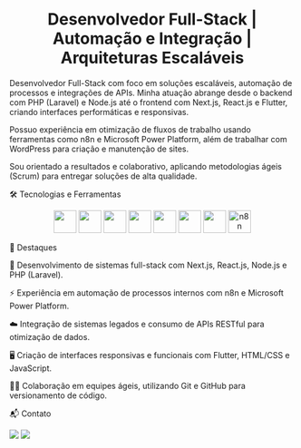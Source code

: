 <h1 align="center"> Desenvolvedor Full-Stack | Automação e Integração | Arquiteturas Escaláveis </h1>
Desenvolvedor Full-Stack com foco em soluções escaláveis, automação de processos e integrações de APIs.
Minha atuação abrange desde o backend com PHP (Laravel) e Node.js até o frontend com Next.js, React.js e Flutter, criando interfaces performáticas e responsivas.

Possuo experiência em otimização de fluxos de trabalho usando ferramentas como n8n e Microsoft Power Platform, além de trabalhar com WordPress para criação e manutenção de sites.

Sou orientado a resultados e colaborativo, aplicando metodologias ágeis (Scrum) para entregar soluções de alta qualidade.

🛠️ Tecnologias e Ferramentas
<p align="center">
  <img src="https://cdn.jsdelivr.net/gh/devicons/devicon/icons/nextjs/nextjs-original.svg" width="40" height="40"/>
  <img src="https://cdn.jsdelivr.net/gh/devicons/devicon/icons/react/react-original.svg" width="40" height="40"/>
  <img src="https://cdn.jsdelivr.net/gh/devicons/devicon/icons/typescript/typescript-original.svg" width="40" height="40"/>
  <img src="https://cdn.jsdelivr.net/gh/devicons/devicon/icons/flutter/flutter-original.svg" width="40" height="40"/>
  <img src="https://cdn.jsdelivr.net/gh/devicons/devicon/icons/nodejs/nodejs-original.svg" width="40" height="40"/>
  <img src="https://cdn.jsdelivr.net/gh/devicons/devicon/icons/php/php-original.svg" width="40" height="40"/>
  <img src="https://cdn.jsdelivr.net/gh/devicons/devicon/icons/wordpress/wordpress-plain.svg" width="40" height="40"/>
  <img src="https://avatars.githubusercontent.com/u/45487711?s=200&v=4" width="40" height="40" alt="n8n"/>
</p>
🚀 Destaques

🔧 Desenvolvimento de sistemas full-stack com Next.js, React.js, Node.js e PHP (Laravel).

⚡ Experiência em automação de processos internos com n8n e Microsoft Power Platform.

☁️ Integração de sistemas legados e consumo de APIs RESTful para otimização de dados.

🖥️ Criação de interfaces responsivas e funcionais com Flutter, HTML/CSS e JavaScript.

👨‍💻 Colaboração em equipes ágeis, utilizando Git e GitHub para versionamento de código.

📬 Contato
<p align="left">
<a href="https://www.linkedin.com/in/rafaelforti1/"><img src="https://img.shields.io/badge/-LinkedIn-%230077B5?style=for-the-badge&logo=linkedin&logoColor=white"/></a>
<a href="mailto:yngrafadev@gmail.com"><img src="https://img.shields.io/badge/Gmail-D14836?style=for-the-badge&logo=gmail&logoColor=white"/></a>
</p>
